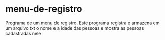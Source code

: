# menu-de-registro
Programa de um menu de registro.
Este programa registra e armazena em um arquivo txt o nome e a idade das pessoas e mostra as pessoas cadastradas nele
